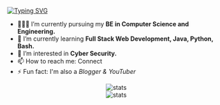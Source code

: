 <a href="https://git.io/typing-svg"><img src="https://readme-typing-svg.herokuapp.com?font=Fira+Code&pause=1000&color=F77522&center=true&vCenter=true&width=435&lines=Hi+there%2C+I'm+Pratik+Kumar+%F0%9F%91%8B;Full-stack+web+developer+;Always+learning+new+things" alt="Typing SVG" /></a>

- 🧑🏻‍🏫 I’m currently pursuing my <strong> BE in Computer Science and Engineering. </strong>
- 🌱 I’m currently learning <strong>Full Stack Web Development, Java, Python, Bash.  </strong>
- 🔭 I’m interested in <strong> Cyber Security. </strong>
- 📫 How to reach me: <a href="https://ghostinlinux.github.io/MySocialLinks/" target="_blank" style="text-decoration:none;"> Connect </a>
- ⚡ Fun fact: I'm also a <i>Blogger & YouTuber</i>

<p align="center">
<img src="https://github-readme-stats.vercel.app/api?username=ghostinlinux&show_icons=true&theme=outrun" alt="stats">
  <br>
<img src="https://github-readme-stats.vercel.app/api/top-langs/?username=ghostinlinux&layout=compact&theme=outrun" alt="stats">
</p>
